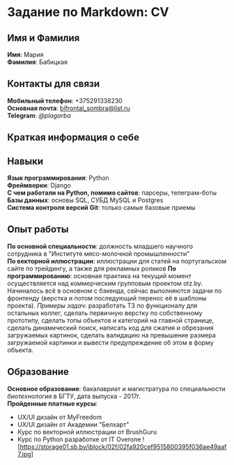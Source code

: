 # Задание по Markdown: CV
## Имя и Фамилия
**Имя**: Мария\
**Фамилия**: Бабицкая
## Контакты для связи
**Мобильный телефон**: +375291338230\
**Основная почта**: bifrontal_sombra@list.ru\
**Telegram**: *@plagarba*
## Краткая информация о себе
## Навыки
**Язык программирования**: Python\
**Фреймворки**: Django\
**С чем работали на Python, помимо сайтов**: парсеры, телеграм-боты\
**Базы данных**: основы SQL, СУБД MySQL и Postgres\
**Система контроля версий Git**: только самые базовые приемы
## Опыт работы
**По основной специальности**: должность младшего научного сотрудника в "Институте мясо-молочной промышленности"\
**По векторной иллюстрации**: иллюстрации для статей на португальском сайте по трейдингу, а также для рекламных роликов
**По программированию**: основная практика на текущий момент осуществляется над коммерческим групповым проектом otz.by. Начиналось всё в основном с бэкенда, сейчас выполняются задачи по фронтенду (верстка и потом последующий перенос её в шаблоны проекта). *Примеры задач*: разработать ТЗ по функционалу для остальных коллег, сделать первичную верстку по собственному прототипу, сделать топы объектов и категорий на главной странице, сделать динамический поиск, написать код для сжатия и обрезания загружаемых картинок, сделать валидацию на превышение размера загружаемой картинки и вывести предупреждение об этом в форму объекта.
## Образование
**Основное образование**: бакалавриат и магистратура по специальности *биотехнология* в БГТУ, дата выпуска - 2017г.\
**Пройденные платные курсы**:
- UX/UI дизайн от MyFreedom
- UX/UI дизайн от Академии "Белхарт"
- Курс по векторной иллюстрации от BrushGuru
- Курс по Python разработке от IT Overone
! [https://storage01.sb.by/iblock/02f/02fa920cef9515800395f036ae49aaf7.jpg]


